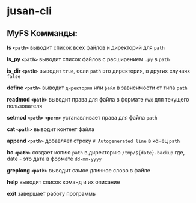 # jusan-cli

## MyFS Комманды:

**ls `<path>`**               выводит список всех файлов и директорий для `path`
  
**ls_py `<path>`**            выводит список файлов с расширением `.py` в `path`

**is_dir `<path>`**           выводит `true`, если `path` это директория, в других случаях `false`
  
**define `<path>`**           выводит `директория` или `файл` в зависимости от типа `path` 
  
**readmod `<path>`**          выводит права для файла в формате `rwx` для текущего пользователя
  
**setmod `<path>` `<perm>`**    устанавливает права для файла `path`
  
**cat `<path>`**              выводит контент файла
  
**append `<path>`**           добавляет строку `# Autogenerated line` в конец `path`
  
**bc `<path>`**               создает копию `path` в директорию `/tmp/${date}.backup` где, date - это дата в формате `dd-mm-yyyy`
  
**greplong `<path>`**         выводит самое длинное слово в файле
  
**help**                    выводит список команд и их описание
  
**exit**                    завершает работу программы
